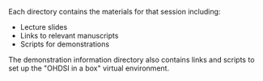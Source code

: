 Each directory contains the materials for that session including:
- Lecture slides
- Links to relevant manuscripts
- Scripts for demonstrations

The demonstration information directory also contains links and scripts to set up the "OHDSI in a box" virtual environment.
